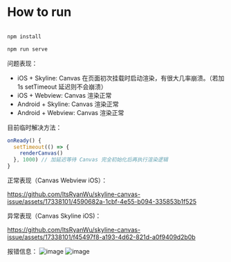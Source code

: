 # How to run

```sh

npm install

npm run serve

```

问题表现：

- iOS + Skyline: Canvas 在页面初次挂载时启动渲染，有很大几率崩溃。（若加 1s setTimeout 延迟则不会崩溃）
- iOS + Webview: Canvas 渲染正常
- Android + Skyline: Canvas 渲染正常
- Android + Webview: Canvas 渲染正常

目前临时解决方法：

```javascript
onReady() {
  setTimeout(() => {
    renderCanvas()
  }, 1000) // 加延迟等待 Canvas 完全初始化后再执行渲染逻辑
}
```

正常表现（Canvas Webview iOS）：

https://github.com/ItsRyanWu/skyline-canvas-issue/assets/17338101/4590682a-1cbf-4e55-b094-335853b1f525

异常表现（Canvas Skyline iOS)：

https://github.com/ItsRyanWu/skyline-canvas-issue/assets/17338101/f45497f8-a193-4d62-821d-a0f9409d2b0b

报错信息：
![image](https://github.com/ItsRyanWu/skyline-canvas-issue/assets/17338101/419f1f5e-4d7d-4c57-ae09-2bedc2878196)
![image](https://github.com/ItsRyanWu/skyline-canvas-issue/assets/17338101/738dcb70-c58a-4e2e-ac81-e32900269da0)

